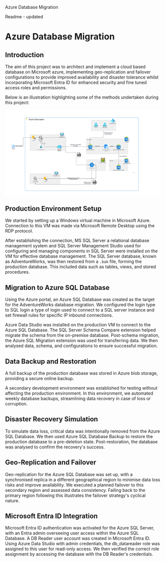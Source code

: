 Azure Database Migration 


Readme - updated 

# Azure Database Migration

## Introduction

The aim of this project was to architect and implement a cloud based database on Microsoft azure, implementing geo-replication and failover configurations to provide improved availability and disaster tolerance whilst incorporating Microsoft Entra ID for enhanced security and fine tuned access roles and permissions. 

Below is an illustration highlighting some of the methods undertaken during this project:

![Azure Project Diagram](Assets/Azure%20Project%20Diagram.png)


## Production Environment Setup

We started by setting up a Windows virtual machine in Microsoft Azure. Connection to this VM was made via Microsoft Remote Desktop using the RDP protocol.

After establishing the connection, MS SQL Server a relational database management system and SQL Server Management Studio used for configuring and managing components in SQL Server were installed on the VM for effective database management. The SQL Server database, known as AdventureWorks, was then restored from a `.bak` file, forming the production database. This included data such as tables, views, and stored procedures.

## Migration to Azure SQL Database

Using the Azure portal, an Azure SQL Database was created as the target for the AdventureWorks database migration. We configured the login type to SQL login a type of login used to connect to a SQL server instance  and set firewall rules for specific IP inbound connections.

Azure Data Studio was installed on the production VM to connect to the Azure SQL Database. The SQL Server Schema Compare extension helped migrate the schema from the on-premise database. Post-schema migration, the Azure SQL Migration extension was used for transferring data. We then analysed data, schema, and configurations to ensure successful migration.

## Data Backup and Restoration

A full backup of the production database was stored in Azure blob storage, providing a secure online backup.

A secondary development environment was established for testing without affecting the production environment. In this environment, we automated weekly database backups, streamlining data recovery in case of loss or corruption.

## Disaster Recovery Simulation

To simulate data loss, critical data was intentionally removed from the Azure SQL Database. We then used Azure SQL Database Backup to restore the production database to a pre-deletion state. Post-restoration, the database was analysed to confirm the recovery's success.

## Geo-Replication and Failover

Geo-replication for the Azure SQL Database was set up, with a synchronised replica in a different geographical region to minimise data loss risks and improve availability. We executed a planned failover to this secondary region and assessed data consistency. Failing back to the primary  region following this  illustrates the failover strategy's cyclical nature.

## Microsoft Entra ID Integration

Microsoft Entra ID authentication was activated for the Azure SQL Server, with an Entra admin overseeing user access within the Azure SQL Database. A DB Reader user account was created in Microsoft Entra ID. Using Azure Data Studio with admin credentials, the db_datareader role was assigned to this user for read-only access. We then verified the correct role assignment by accessing the database with the DB Reader's credentials.